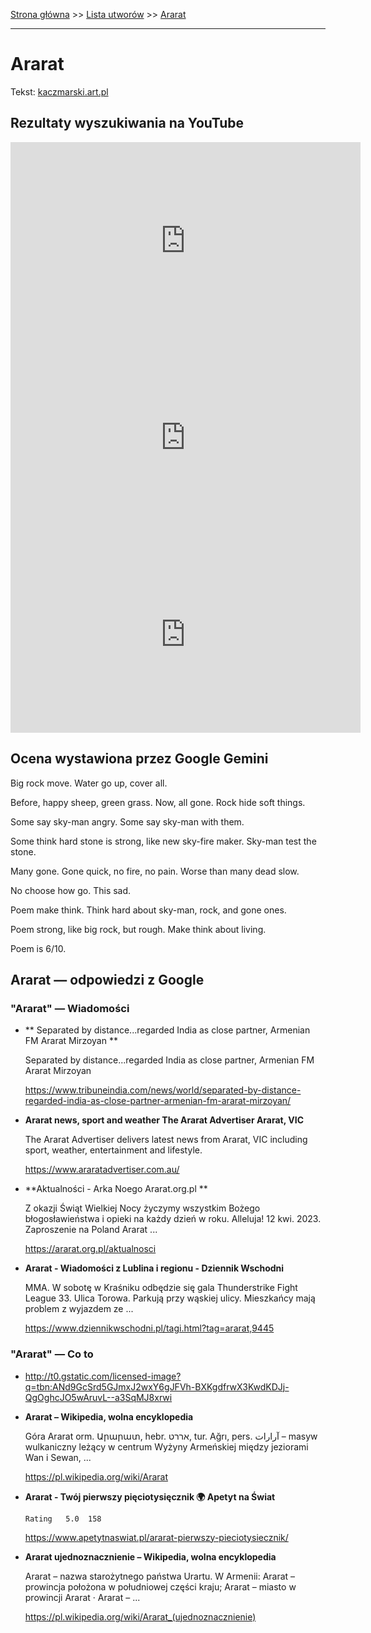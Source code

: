 [Strona główna](../index.md) >> [Lista utworów](../list.md) >> [Ararat](15.md)

---

# Ararat

Tekst: [kaczmarski.art.pl](https://www.kaczmarski.art.pl/tworczosc/wiersze/ararat/)

## Rezultaty wyszukiwania na YouTube

<iframe width="560" height="315" src="https://www.youtube.com/embed/j6yHeqQDx9Q?si=IdontcarewhotheIRSsendsImnotpayingtaxes" title="YouTube video player" frameborder="0" allow="accelerometer; autoplay; clipboard-write; encrypted-media; gyroscope; picture-in-picture; web-share" referrerpolicy="strict-origin-when-cross-origin" allowfullscreen></iframe>

<iframe width="560" height="315" src="https://www.youtube.com/embed/MxYzedsrrbM?si=IdontcarewhotheIRSsendsImnotpayingtaxes" title="YouTube video player" frameborder="0" allow="accelerometer; autoplay; clipboard-write; encrypted-media; gyroscope; picture-in-picture; web-share" referrerpolicy="strict-origin-when-cross-origin" allowfullscreen></iframe>

<iframe width="560" height="315" src="https://www.youtube.com/embed/NTNcxGVgn9I?si=IdontcarewhotheIRSsendsImnotpayingtaxes" title="YouTube video player" frameborder="0" allow="accelerometer; autoplay; clipboard-write; encrypted-media; gyroscope; picture-in-picture; web-share" referrerpolicy="strict-origin-when-cross-origin" allowfullscreen></iframe>

## Ocena wystawiona przez Google Gemini

Big rock move. Water go up, cover all. 

Before, happy sheep, green grass. Now, all gone. Rock hide soft things.

Some say sky-man angry. Some say sky-man with them. 

Some think hard stone is strong, like new sky-fire maker. Sky-man test the stone.

Many gone. Gone quick, no fire, no pain. Worse than many dead slow.

No choose how go. This sad.

Poem make think. Think hard about sky-man, rock, and gone ones.

Poem strong, like big rock, but rough. Make think about living.

Poem is 6/10.


## Ararat — odpowiedzi z Google

### "Ararat" — Wiadomości

- **  Separated by distance...regarded India as close partner, Armenian FM Ararat Mirzoyan  **

    Separated by distance...regarded India as close partner, Armenian FM Ararat Mirzoyan 

   <https://www.tribuneindia.com/news/world/separated-by-distance-regarded-india-as-close-partner-armenian-fm-ararat-mirzoyan/>
- **Ararat news, sport and weather  The Ararat Advertiser  Ararat, VIC**

    The Ararat Advertiser delivers latest news from Ararat, VIC including sport, weather, entertainment and lifestyle. 

   <https://www.araratadvertiser.com.au/>
- **Aktualności - Arka Noego Ararat.org.pl **

    Z okazji Świąt Wielkiej Nocy życzymy wszystkim Bożego błogosławieństwa i opieki na każdy dzień w roku. Alleluja! 12 kwi. 2023. Zaproszenie na Poland Ararat ... 

   <https://ararat.org.pl/aktualnosci>
- **Ararat - Wiadomości z Lublina i regionu - Dziennik Wschodni**

    MMA. W sobotę w Kraśniku odbędzie się gala Thunderstrike Fight League 33. Ulica Torowa. Parkują przy wąskiej ulicy. Mieszkańcy mają problem z wyjazdem ze ... 

   <https://www.dziennikwschodni.pl/tagi.html?tag=ararat,9445>

### "Ararat" — Co to

- <http://t0.gstatic.com/licensed-image?q=tbn:ANd9GcSrd5GJmxJ2wxY6gJFVh-BXKgdfrwX3KwdKDJj-QgOghcJO5wAruvL--a3SqMJ8xrwi>
- **Ararat – Wikipedia, wolna encyklopedia**

    Góra Ararat orm. Արարատ, hebr. אררט, tur. Ağrı, pers. آرارات – masyw wulkaniczny leżący w centrum Wyżyny Armeńskiej między jeziorami Wan i Sewan, ... 

   <https://pl.wikipedia.org/wiki/Ararat>
- **Ararat - Twój pierwszy pięciotysięcznik 🌍 Apetyt na Świat**

      Rating   5.0  158   

   <https://www.apetytnaswiat.pl/ararat-pierwszy-pieciotysiecznik/>
- **Ararat ujednoznacznienie – Wikipedia, wolna encyklopedia**

    Ararat – nazwa starożytnego państwa Urartu. W Armenii: Ararat – prowincja położona w południowej części kraju; Ararat – miasto w prowincji Ararat · Ararat – ... 

   <https://pl.wikipedia.org/wiki/Ararat_(ujednoznacznienie)>

